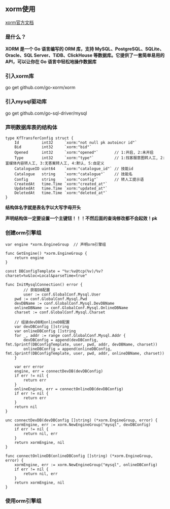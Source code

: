 ## xorm使用

[xorm官方文档](https://xorm.io/docs/index.html)
### 是什么？
**XORM 是一个 Go 语言编写的 ORM 库，支持 MySQL、PostgreSQL、SQLite、Oracle、SQL Server、TiDB、ClickHouse 等数据库。它提供了一套简单易用的 API，可以让你在 Go 语言中轻松地操作数据库**

### 引入xorm库
go get github.com/go-xorm/xorm

### 引入mysql驱动库
go get github.com/go-sql-driver/mysql

### 声明数据库表的结构体
```
type KfTransferConfig struct {
	Id          int32     `xorm:"not null pk autoincr id"`
	Bid         int32     `xorm:"bid"`
	Opened      int32     `xorm:"opened"`       // 1:开启, 2:未开启
	Type        int32     `xorm:"type"`         // 1:找客服意图转人工, 2:富媒体内容转人工, 3:无答案转人工, 4:默认, 5:自定义
	CatalogueID uint64    `xorm:"catalogue_id"` // 技能id
	Catalogue   string    `xorm:"catalogue"`    // 技能名
	Config      string    `xorm:"config"`       // 转人工提示语
	CreatedAt   time.Time `xorm:"created_at"`
	UpdatedAt   time.Time `xorm:"updated_at"`
	DeletedAt   time.Time `xorm:"deleted_at"`
}
```
**结构体名字就是表名字以大写字母开头**

**声明结构体一定要设置一个主键钮！！！不然后面的查询修改都不会起效！pk**

### 创建orm引擎组
```
var engine *xorm.EngineGroup  // 声明orm引擎组

func GetEngine() *xorm.EngineGroup {
	return engine
}

const DBConfigTemplate = "%v:%v@tcp(%v)/%v?charset=%v&loc=Local&parseTime=true"

func InitMysqlConnection() error {
        // 获取DB配置
        user := conf.GlobalConf.Mysql.User
	pwd := conf.GlobalConf.Mysql.Pwd
	devDBName := conf.GlobalConf.Mysql.DevDBName
	onlineDBName := conf.GlobalConf.Mysql.OnlineDBName
	charset := conf.GlobalConf.Mysql.Charset

	// 组装devDB和onlineDB配置
	var devDBConfig []string
	var onlineDBConfig []string
	for _, addr := range conf.GlobalConf.Mysql.Addr {
		devDBConfig = append(devDBConfig, fmt.Sprintf(DBConfigTemplate, user, pwd, addr, devDBName, charset))
		onlineDBConfig = append(onlineDBConfig, fmt.Sprintf(DBConfigTemplate, user, pwd, addr, onlineDBName, charset))
	}

	var err error
	engine, err = connectDevDB(devDBConfig)
	if err != nil {
		return err
	}
	onlineEngine, err = connectOnlineDB(devDBConfig)
	if err != nil {
		return err
	}
	return nil
}

unc connectDevDB(devDBConfig []string) (*xorm.EngineGroup, error) {
	xormEngine, err := xorm.NewEngineGroup("mysql", devDBConfig)
	if err != nil {
		return nil, err
	}
	return xormEngine, nil
}

func connectOnlineDB(onlineDBConfig []string) (*xorm.EngineGroup, error) {
	xormEngine, err := xorm.NewEngineGroup("mysql", onlineDBConfig)
	if err != nil {
		return nil, err
	}
	return xormEngine, nil
}

```

### 使用orm引擎组

